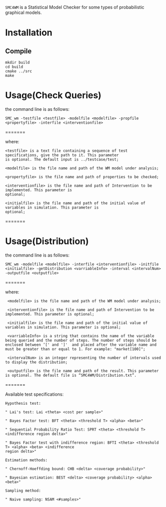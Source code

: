 
``SMC4WM`` is a Statistical Model Checker for some types of probabilistic graphical models. 

Installation
============

Compile
-------

    mkdir build
    cd build
    cmake ../src
    make

Usage(Check Queries)
==================

the command line is as follows:

    SMC_wm -testfile <testfile> -modelfile <modelfile> -propfile <propertyfile> -interfile <interventionfile>

=======
    

where:

    <testfile> is a text file containing a sequence of test specifications, give the path to it. This parameter
    is optional. The default input is ../testcase/test;
    
    <modelfile> is the file name and path of the WM model under analysis;
    
    <propertyfile> is the file name and path of properties to be checked;

    <interventionfile> is the file name and path of Intervention to be implemented. This parameter is 
    optional;

    <initialfile> is the file name and path of the initial value of variables in simulation. This parameter is 
    optional;
    
=======
    
 Usage(Distribution)
===============

the command line is as follows:

    SMC_wm -modelfile <modelfile> -interfile <interventionfile> -initfile <initialfile> -getDistribution <varriableInfo> -interval <intervalNum> -outputfile <outputfile>

=======
    

where:

     <modelfile> is the file name and path of the WM model under analysis;

     <interventionfile> is the file name and path of Intervention to be implemented. This parameter is optional;
     
     <initialfile> is the file name and path of the initial value of variables in simulation. This parameter is optional;

     <varriableInfo> is a string that contains the name of the variable being queried and the number of steps. The number of steps should be enclosed between ‘[' and ']'  and placed after the variable name and must be greater than or equal to 1. For example: "market[100]";
     
     <intervalNum> is an integer representing the number of intervals used to display the distribution;
     
     <outputfile> is the file name and path of the result. This parameter is optional. The default file is “SMC4WM/Distribution.txt”.

    
=======
    
Available test specifications:

    Hypothesis test:
    
    " Lai's test: Lai <theta> <cost per sample>"
    
    " Bayes Factor test: BFT <theta> <threshold T> <alpha> <beta>"
    
    " Sequential Probability Ratio Test: SPRT <theta> <threshold T> <indifference region delta>"
    
    " Bayes Factor test with indifference region: BFTI <theta> <threshold T> <alpha> <beta> <indifference 
    region delta>"
    
    Estimation methods:
    
    " Chernoff-Hoeffding bound: CHB <delta> <coverage probability>"
    
    " Bayesian estimation: BEST <delta> <coverage probability> <alpha> <beta>"
    
    Sampling method:
    
    " Naive sampling: NSAM <#samples>"
    


